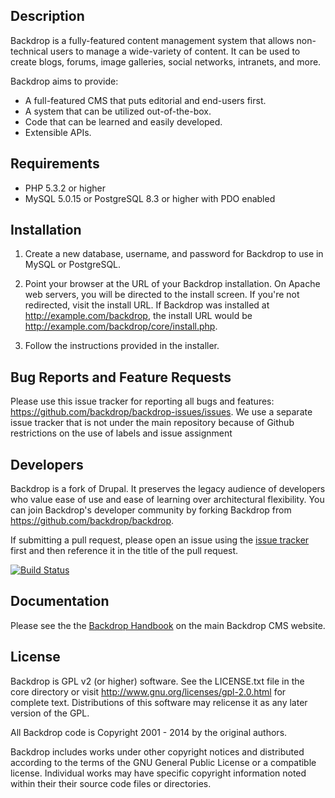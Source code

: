 Description
-----------

Backdrop is a fully-featured content management system that allows non-technical
users to manage a wide-variety of content. It can be used to create blogs,
forums, image galleries, social networks, intranets, and more.

Backdrop aims to provide:

- A full-featured CMS that puts editorial and end-users first.
- A system that can be utilized out-of-the-box.
- Code that can be learned and easily developed.
- Extensible APIs.

Requirements
------------
- PHP 5.3.2 or higher
- MySQL 5.0.15 or PostgreSQL 8.3 or higher with PDO enabled

Installation
------------

1. Create a new database, username, and password for Backdrop to use in MySQL
   or PostgreSQL.

2. Point your browser at the URL of your Backdrop installation. On Apache web
   servers, you will be directed to the install screen. If you're not
   redirected, visit the install URL. If Backdrop was installed at
   http://example.com/backdrop, the install URL would be
   http://example.com/backdrop/core/install.php.

3. Follow the instructions provided in the installer.

Bug Reports and Feature Requests
--------------------------------
Please use this issue tracker for reporting all bugs and features:
https://github.com/backdrop/backdrop-issues/issues. We use a separate issue
tracker that is not under the main repository because of Github restrictions on
the use of labels and issue assignment

Developers
----------
Backdrop is a fork of Drupal. It preserves the legacy audience of developers who
value ease of use and ease of learning over architectural flexibility. You can
join Backdrop's developer community by forking Backdrop from
https://github.com/backdrop/backdrop.

If submitting a pull request, please open an issue using the
[issue tracker](https://github.com/backdrop/backdrop-issues/issues)
first and then reference it in the title of the pull request.

[![Build Status](https://travis-ci.org/backdrop/backdrop.png)](https://travis-ci.org/backdrop/backdrop)

Documentation
-------------
Please see the the [Backdrop Handbook](http://backdropcms.org/) on the main Backdrop CMS website.

License
-------
Backdrop is GPL v2 (or higher) software. See the LICENSE.txt file in the
core directory or visit http://www.gnu.org/licenses/gpl-2.0.html for
complete text. Distributions of this software may relicense it as any
later version of the GPL.

All Backdrop code is Copyright 2001 - 2014 by the original authors.

Backdrop includes works under other copyright notices and distributed
according to the terms of the GNU General Public License or a compatible
license. Individual works may have specific copyright information noted within
their their source code files or directories.
